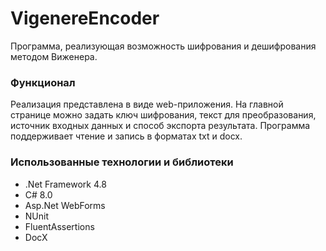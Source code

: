 # VigenereEncoder
Программа, реализующая возможность шифрования и дешифрования методом Виженера.

### Функционал
Реализация представлена в виде web-приложения.
На главной странице можно задать ключ шифрования, текст для преобразования, источник входных данных и способ экспорта результата.
Программа поддерживает чтение и запись в форматах txt и docx.

### Использованные технологии и библиотеки
- .Net Framework 4.8
- C# 8.0
- Asp.Net WebForms
- NUnit
- FluentAssertions
- DocX

